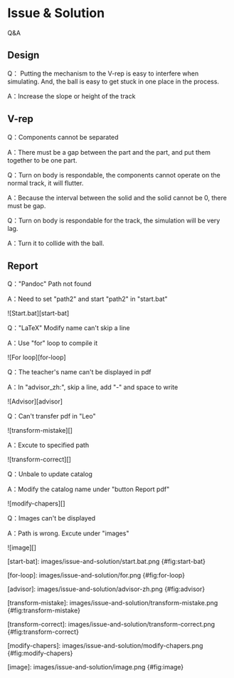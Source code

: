 Issue & Solution
===

Q&A

Design
---

Q： Putting the mechanism to the V-rep is easy to interfere when simulating. And, the ball is easy to get stuck in one place in the process.

A：Increase the slope or height of the track

V-rep
---

Q：Components cannot be separated

A：There must be a gap between the part and the part, and put them together to be one part.

Q：Turn on body is respondable, the components cannot operate on the normal track, it will flutter.

A：Because the interval between the solid and the solid cannot be 0, there must be gap.

Q：Turn on body is respondable for the track, the simulation will be very lag.

A：Turn it to collide with the ball.

Report
---

Q："Pandoc" Path not found

A：Need to set "path2" and start "path2" in "start.bat"

![Start.bat][start-bat]

Q："LaTeX" Modify name can't skip a line

A：Use "for" loop to compile it

![For loop][for-loop]

Q：The teacher's name can't be displayed in pdf

A：In "advisor_zh:", skip a line, add "-" and space to write

![Advisor][advisor]

Q：Can't transfer pdf in "Leo"

![transform-mistake][]

A：Excute to specified path

![transform-correct][]

Q：Unbale to update catalog

A：Modify the catalog name under "button Report pdf"

![modify-chapers][]

Q：Images can't be displayed

A：Path is wrong. Excute under "images"

![image][]

[start-bat]: images/issue-and-solution/start.bat.png {#fig:start-bat}

[for-loop]: images/issue-and-solution/for.png {#fig:for-loop}

[advisor]: images/issue-and-solution/advisor-zh.png {#fig:advisor}

[transform-mistake]: images/issue-and-solution/transform-mistake.png {#fig:transform-mistake}

[transform-correct]: images/issue-and-solution/transform-correct.png {#fig:transform-correct}

[modify-chapers]: images/issue-and-solution/modify-chapers.png {#fig:modify-chapers}

[image]: images/issue-and-solution/image.png {#fig:image}



